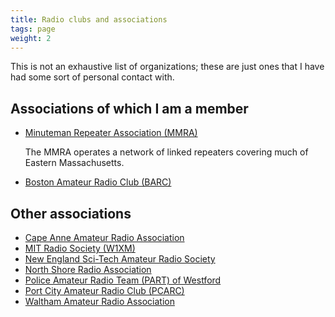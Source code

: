 ```yaml
---
title: Radio clubs and associations
tags: page
weight: 2
---
```


This is not an exhaustive list of organizations; these are just ones that I have had some sort of personal contact with.

## Associations of which I am a member

- [Minuteman Repeater Association (MMRA)](https://www.mmra.org/)

  The MMRA operates a network of linked repeaters covering much of Eastern
  Massachusetts.

- [Boston Amateur Radio Club (BARC)](https://www.barc.org/)

## Other associations

- [Cape Anne Amateur Radio Association](https://caara.net/main/)
- [MIT Radio Society (W1XM)](https://w1mx.mit.edu/)
- [New England Sci-Tech Amateur Radio Society](https://nescitech.org/stars)
- [North Shore Radio Association](https://www.nsradio.org/)
- [Police Amateur Radio Team (PART) of Westford](http://www.wb1gof.org/)
- [Port City Amateur Radio Club (PCARC)](https://w1wqm.org/repeaters/)
- [Waltham Amateur Radio Association](https://walthamara.org/)
